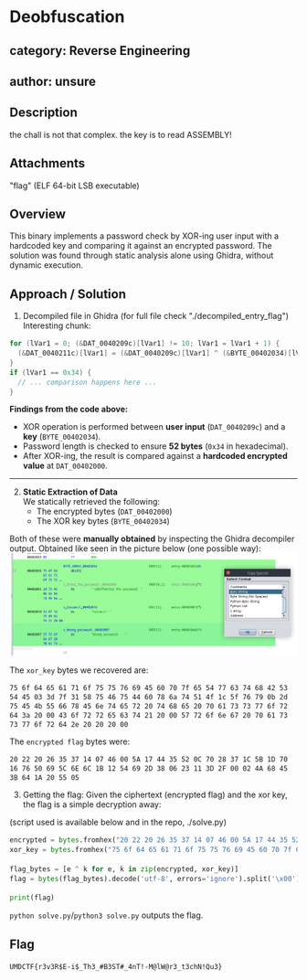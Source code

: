 # Deobfuscation
## category: Reverse Engineering
## author: unsure

## Description
the chall is not that complex. the key is to read ASSEMBLY!

## Attachments
"flag" (ELF 64-bit LSB executable)

## Overview
This binary implements a password check by XOR-ing user input with a hardcoded key and comparing it against an encrypted password. The solution was found through static analysis alone using Ghidra, without dynamic execution.

## Approach / Solution
1) Decompiled file in Ghidra (for full file check "./decompiled_entry_flag")
Interesting chunk:
```c
for (lVar1 = 0; (&DAT_0040209c)[lVar1] != 10; lVar1 = lVar1 + 1) {
  (&DAT_0040211c)[lVar1] = (&DAT_0040209c)[lVar1] ^ (&BYTE_00402034)[lVar1];
}
if (lVar1 == 0x34) {
  // ... comparison happens here ...
}
```

**Findings from the code above:**
- XOR operation is performed between **user input** (`DAT_0040209c`) and a **key** (`BYTE_00402034`).
- Password length is checked to ensure **52 bytes** (`0x34` in hexadecimal).
- After XOR-ing, the result is compared against a **hardcoded encrypted value** at `DAT_00402000`.

---

2) **Static Extraction of Data**  
   We statically retrieved the following:
   - The encrypted bytes (`DAT_00402000`)
   - The XOR key bytes (`BYTE_00402034`)

Both of these were **manually obtained** by inspecting the Ghidra decompiler output.
Obtained like seen in the picture below (one possible way):
![Ghidra decompiler; copy special: bytes string](byte_strings.png)

The `xor_key` bytes we recovered are:
```
75 6f 64 65 61 71 6f 75 75 76 69 45 60 70 7f 65 54 77 63 74 68 42 53 54 45 03 3d 7f 31 58 75 46 75 44 60 78 6a 74 51 4f 1c 5f 76 79 0b 2d 75 45 4b 55 66 78 45 6e 74 65 72 20 74 68 65 20 70 61 73 73 77 6f 72 64 3a 20 00 43 6f 72 72 65 63 74 21 20 00 57 72 6f 6e 67 20 70 61 73 73 77 6f 72 64 2e 20 20 20 00
```
The `encrypted flag` bytes were:
```
20 22 20 26 35 37 14 07 46 00 5A 17 44 35 52 0C 70 28 37 1C 5B 1D 70 16 76 50 69 5C 6E 6C 1B 12 54 69 2D 38 06 23 11 3D 2F 00 02 4A 68 45 3B 64 1A 20 55 05
```


3) Getting the flag:
Given the ciphertext (encrypted flag) and the xor key, the flag is a simple decryption away:

(script used is available below and in the repo, ./solve.py)

```py
encrypted = bytes.fromhex("20 22 20 26 35 37 14 07 46 00 5A 17 44 35 52 0C 70 28 37 1C 5B 1D 70 16 76 50 69 5C 6E 6C 1B 12 54 69 2D 38 06 23 11 3D 2F 00 02 4A 68 45 3B 64 1A 20 55 05")
xor_key = bytes.fromhex("75 6f 64 65 61 71 6f 75 75 76 69 45 60 70 7f 65 54 77 63 74 68 42 53 54 45 03 3d 7f 31 58 75 46 75 44 60 78 6a 74 51 4f 1c 5f 76 79 0b 2d 75 45 4b 55 66 78 45 6e 74 65 72 20 74 68 65 20 70 61 73 73 77 6f 72 64 3a 20 00 43 6f 72 72 65 63 74 21 20 00 57 72 6f 6e 67 20 70 61 73 73 77 6f 72 64 2e 20 20 20 00")

flag_bytes = [e ^ k for e, k in zip(encrypted, xor_key)]
flag = bytes(flag_bytes).decode('utf-8', errors='ignore').split('\x00')[0]

print(flag)
```

`python solve.py`/`python3 solve.py` outputs the flag.

## Flag
`UMDCTF{r3v3R$E-i$_Th3_#B3ST#_4nT!-M@lW@r3_t3chN!Qu3}`
